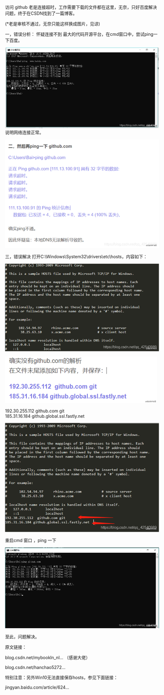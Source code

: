 访问 github 老是连接超时，工作需要下载的文件都在这里，无奈，只好百度解决问题，终于在CSDN找到了一篇博客。

(*老是审核不通过，无奈只能这样换成图片，见谅)

一，错误分析： 怀疑连接不到 最大的代码开源平台，在cmd窗口中，尝试ping一下百度。

![logo](../_media/01.png ':size=993x519')  
 说明网络连接正常。

![logo](../_media/02.png ':size=714x501')  

三，错误解决 打开C:\Windows\System32\drivers\etc\hosts，内容如下：

![logo](../_media/03.png ':size=703x398') 

![logo](../_media/04.png ':size=498x152') 

 192.30.255.112 github.com git     
 185.31.16.184 github.global.ssl.fastly.net
 

![logo](../_media/05.png ':size=673x473') 

重启cmd 窗口 ，ping 一下 

![logo](../_media/06.png ':size=981x512') 

至此，问题解决。

原文链接：

blog.csdn.net/mybookln_nl… （感谢大佬）

blog.csdn.net/hanchao5272…

特别注意：另外Win10无法直接保存hosts，参见下面链接：

jingyan.baidu.com/article/624…